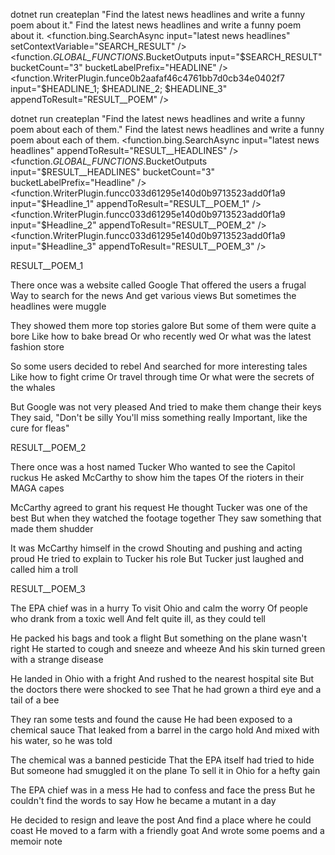 [note]: # (Natural Language Iteration)
dotnet run createplan "Find the latest news headlines and write a funny poem about it."
<goal>
Find the latest news headlines and write a funny poem about it.
</goal>
<plan>
  <function.bing.SearchAsync input="latest news headlines" setContextVariable="SEARCH_RESULT" />
  <function._GLOBAL_FUNCTIONS_.BucketOutputs input="$SEARCH_RESULT" bucketCount="3" bucketLabelPrefix="HEADLINE" />
  <function.WriterPlugin.funce0b2aafaf46c4761bb7d0cb34e0402f7 input="$HEADLINE_1; $HEADLINE_2; $HEADLINE_3" appendToResult="RESULT__POEM" />
</plan>

[note]: # (Did not like that it passed all three headlines to WriterPlugin, so will tweak my ask.)
dotnet run createplan "Find the latest news headlines and write a funny poem about each of them."
<goal>
Find the latest news headlines and write a funny poem about each of them.
</goal>
<plan>
  <function.bing.SearchAsync input="latest news headlines" appendToResult="RESULT__HEADLINES" />
  <function._GLOBAL_FUNCTIONS_.BucketOutputs input="$RESULT__HEADLINES" bucketCount="3" bucketLabelPrefix="Headline" />
  <function.WriterPlugin.funcc033d61295e140d0b9713523add0f1a9 input="$Headline_1" appendToResult="RESULT__POEM_1" />
  <function.WriterPlugin.funcc033d61295e140d0b9713523add0f1a9 input="$Headline_2" appendToResult="RESULT__POEM_2" />
  <function.WriterPlugin.funcc033d61295e140d0b9713523add0f1a9 input="$Headline_3" appendToResult="RESULT__POEM_3" />
</plan>

[note]: # (Success, I'm confident this will now generate three different poems about each of the headlines the bing plugin Search function returns. Execute the plan.)
RESULT__POEM_1

There once was a website called Google
That offered the users a frugal
Way to search for the news
And get various views
But sometimes the headlines were muggle

They showed them more top stories galore
But some of them were quite a bore
Like how to bake bread
Or who recently wed
Or what was the latest fashion store

So some users decided to rebel
And searched for more interesting tales
Like how to fight crime
Or travel through time
Or what were the secrets of the whales

But Google was not very pleased
And tried to make them change their keys
They said, "Don't be silly
You'll miss something really
Important, like the cure for fleas"

RESULT__POEM_2

There once was a host named Tucker
Who wanted to see the Capitol ruckus
He asked McCarthy to show him the tapes
Of the rioters in their MAGA capes

McCarthy agreed to grant his request
He thought Tucker was one of the best
But when they watched the footage together
They saw something that made them shudder

It was McCarthy himself in the crowd
Shouting and pushing and acting proud
He tried to explain to Tucker his role
But Tucker just laughed and called him a troll

RESULT__POEM_3

The EPA chief was in a hurry
To visit Ohio and calm the worry
Of people who drank from a toxic well
And felt quite ill, as they could tell

He packed his bags and took a flight
But something on the plane wasn't right
He started to cough and sneeze and wheeze
And his skin turned green with a strange disease

He landed in Ohio with a fright
And rushed to the nearest hospital site
But the doctors there were shocked to see
That he had grown a third eye and a tail of a bee

They ran some tests and found the cause
He had been exposed to a chemical sauce
That leaked from a barrel in the cargo hold
And mixed with his water, so he was told

The chemical was a banned pesticide
That the EPA itself had tried to hide
But someone had smuggled it on the plane
To sell it in Ohio for a hefty gain

The EPA chief was in a mess
He had to confess and face the press
But he couldn't find the words to say
How he became a mutant in a day

He decided to resign and leave the post
And find a place where he could coast
He moved to a farm with a friendly goat
And wrote some poems and a memoir note